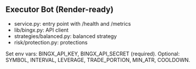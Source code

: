 Executor Bot (Render-ready)
--------------------------
- service.py: entry point with /health and /metrics
- lib/bingx.py: API client
- strategies/balanced.py: balanced strategy
- risk/protection.py: protections

Set env vars: BINGX_API_KEY, BINGX_API_SECRET (required). Optional: SYMBOL, INTERVAL, LEVERAGE, TRADE_PORTION, MIN_ATR, COOLDOWN.
